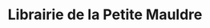 ---
title: "Librairie de la Petite Mauldre"
url: /beynes/librairie-de-la-petite-mauldre/
shop: marchand de journaux
---